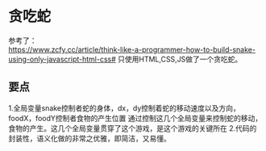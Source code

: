 # 贪吃蛇
参考了：   
https://www.zcfy.cc/article/think-like-a-programmer-how-to-build-snake-using-only-javascript-html-css#
只使用HTML,CSS,JS做了一个贪吃蛇。

## 要点
 1.全局变量snake控制者蛇的身体，dx，dy控制着蛇的移动速度以及方向，foodX，foodY控制者食物的产生位置
 通过控制这几个全局变量来控制蛇的移动，食物的产生。这几个全局变量贯穿了这个游戏，是这个游戏的关键所在
 2.代码的封装性，语义化做的非常之优雅，即简洁，又易懂。
